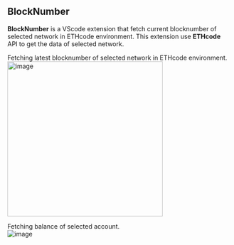 ## BlockNumber 
 **BlockNumber** is a VScode extension that fetch current blocknumber of selected network in ETHcode environment. This extension use **ETHcode** API to get the data of selected network.

Fetching latest blocknumber of selected network in ETHcode environment.
<br/>
<img width="349" alt="image" src="https://user-images.githubusercontent.com/87822922/223311467-88ca3c40-664a-400b-b105-012535b29328.png">

Fetching balance of selected account.
<br/>
![image](https://user-images.githubusercontent.com/87822922/223311622-d6b1a266-69b4-4729-8606-ab66e2634ba5.png)

